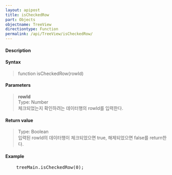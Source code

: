```yaml
---
layout: apipost
title: isCheckedRow
part: Objects
objectname: TreeView
directiontype: Function
permalink: /api/TreeView/isCheckedRow/
---
```



#### Description

> 

#### Syntax

> function isCheckedRow(rowId)

#### Parameters

> **rowId**  
> Type: Number  
> 체크되었는지 확인하려는 데이터행의 rowId를 입력한다.  

#### Return value

> Type: Boolean  
> 입력된 rowId의 데이터행이 체크되었으면 true, 해제되었으면 false를 return한다.  

#### Example

<pre class="prettyprint">
    treeMain.isCheckedRow(0);
</pre>

